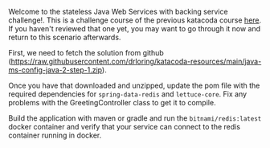 Welcome to the stateless Java Web Services with backing service challenge!.  This is a challenge course of the previous katacoda course [here](https://www.katacoda.com/ng-dloring/courses/java-ms-config/java-2).  If you haven't reviewed that one yet, you may want to go through it now and return to this scenario afterwards.

First, we need to fetch the solution from github (https://raw.githubusercontent.com/drloring/katacoda-resources/main/java-ms-config-java-2-step-1.zip).

Once you have that downloaded and unzipped, update the pom file with the required dependencies for `spring-data-redis` and `lettuce-core`.  Fix  any problems with the GreetingController class to get it to compile.

Build the application with maven or gradle and run the `bitnami/redis:latest` docker container and verify that your service can connect to the redis container running in docker.


